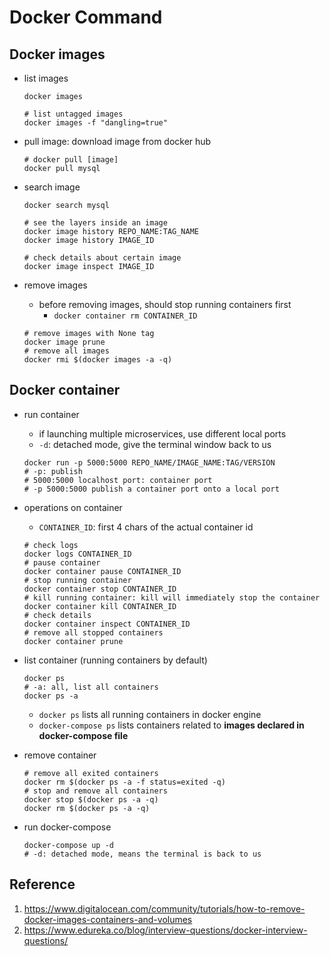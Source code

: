 # Docker Command

## Docker images

- list images
  
  ```shell
  docker images

  # list untagged images
  docker images -f "dangling=true"
  ```

- pull image: download image from docker hub

  ```shell
  # docker pull [image]
  docker pull mysql
  ```

- search image

  ```shell
  docker search mysql

  # see the layers inside an image
  docker image history REPO_NAME:TAG_NAME
  docker image history IMAGE_ID

  # check details about certain image
  docker image inspect IMAGE_ID
  ```

- remove images

  - before removing images, should stop running containers first
    - `docker container rm CONTAINER_ID`

  ```shell
  # remove images with None tag
  docker image prune
  # remove all images
  docker rmi $(docker images -a -q)
  ```

## Docker container

- run container
  
  - if launching multiple microservices, use different local ports
  - `-d`: detached mode, give the terminal window back to us

  ```shell
  docker run -p 5000:5000 REPO_NAME/IMAGE_NAME:TAG/VERSION
  # -p: publish
  # 5000:5000 localhost port: container port
  # -p 5000:5000 publish a container port onto a local port
  ```

- operations on container
  - `CONTAINER_ID`: first 4 chars of the actual container id

  ```shell
  # check logs
  docker logs CONTAINER_ID
  # pause container
  docker container pause CONTAINER_ID
  # stop running container
  docker container stop CONTAINER_ID
  # kill running container: kill will immediately stop the container
  docker container kill CONTAINER_ID
  # check details
  docker container inspect CONTAINER_ID
  # remove all stopped containers
  docker container prune
  ```

- list container (running containers by default)

  ```shell
  docker ps
  # -a: all, list all containers
  docker ps -a
  ```

  - `docker ps` lists all running containers in docker engine
  - `docker-compose ps` lists containers related to **images declared in docker-compose file**

- remove container

  ```shell
  # remove all exited containers
  docker rm $(docker ps -a -f status=exited -q)
  # stop and remove all containers
  docker stop $(docker ps -a -q)
  docker rm $(docker ps -a -q)
  ```

- run docker-compose

  ```shell
  docker-compose up -d
  # -d: detached mode, means the terminal is back to us
  ```

## Reference

1. https://www.digitalocean.com/community/tutorials/how-to-remove-docker-images-containers-and-volumes
2. https://www.edureka.co/blog/interview-questions/docker-interview-questions/